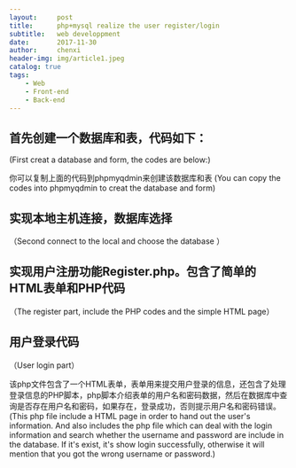 ```yaml
---
layout:     post
title:      php+mysql realize the user register/login
subtitle:   web developpment
date:       2017-11-30
author:     chenxi
header-img: img/article1.jpeg
catalog: true
tags:
    - Web
    - Front-end
    - Back-end
---
```


## 首先创建一个数据库和表，代码如下：
(First creat a database and form, the codes are below:)



你可以复制上面的代码到phpmyqdmin来创建该数据库和表
(You can copy the codes into phpmyqdmin to creat the database and form)

## 实现本地主机连接，数据库选择
（Second connect to the local and choose the database ）


## 实现用户注册功能Register.php。包含了简单的HTML表单和PHP代码
（The register part, include the PHP codes and the simple HTML page）



## 用户登录代码 
（User login part）


该php文件包含了一个HTML表单，表单用来提交用户登录的信息，还包含了处理登录信息的PHP脚本，php脚本介绍表单的用户名和密码数据，然后在数据库中查询是否存在用户名和密码，如果存在，登录成功，否则提示用户名和密码错误。<br/>
(This php file include a HTML page in order to hand out the user's information. And also includes the php file which can deal with the login information and search whether the username and password are include in the database. If it's exist, it's show login successfully, otherwise it will mention that you got the wrong username or password.)



